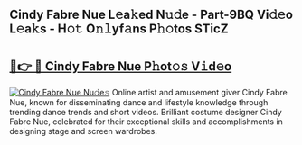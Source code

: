 ## Cindy Fabre Nue L𝚎a𝚔ed N𝚞𝚍e - Part-9BQ Vi𝚍𝚎o L𝚎a𝚔s - H𝚘𝚝 O𝚗𝚕yf𝚊ns P𝚑𝚘tos STicZ

# <h2><a href="http://kf3dlwf.oniu.top/?m=Cindy+Fabre+Nue">🔗👉 🔴 Cindy Fabre Nue P𝚑ot𝚘𝚜 V𝚒d𝚎o</a></h2>

[![Cindy Fabre Nue Nu𝚍e𝚜](https://i.imgur.com/0qMVB7G.gif)](http://kf3dlwf.oniu.top/?m=Cindy+Fabre+Nue)
Online artist and amusement giver Cindy Fabre Nue, known for disseminating dance and lifestyle knowledge through trending dance trends and short videos. Brilliant costume designer Cindy Fabre Nue, celebrated for their exceptional skills and accomplishments in designing stage and screen wardrobes.  
